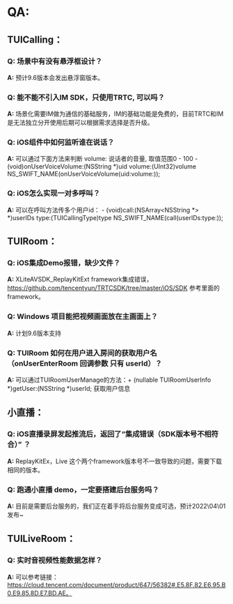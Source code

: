 # QA:

## TUICalling：

### Q:  场景中有没有悬浮框设计？

**A:**  预计9.6版本会发出悬浮窗版本。

### Q:  能不能不引入IM SDK，只使用TRTC, 可以吗？

**A:**  场景化需要IM做为通信的基础服务，IM的基础功能是免费的，目前TRTC和IM是无法独立分开使用后期可以根据需求选择是否升级。

### Q:  iOS组件中如何监听谁在说话？ 

**A:**  可以通过下面方法来判断 volume: 说话者的音量, 取值范围0 - 100
        -(void)onUserVoiceVolume:(NSString *)uid volume:(UInt32)volume
        NS_SWIFT_NAME(onUserVoiceVolume(uid:volume:));
        
### Q:  iOS怎么实现一对多呼叫？

**A:**  可以在呼叫方法传多个用户id： - (void)call:(NSArray<NSString *> *)userIDs type:(TUICallingType)type NS_SWIFT_NAME(call(userIDs:type:));
        
        
        
        
## TUIRoom：

### Q:  iOS集成Demo报错，缺少文件？

**A:**  XLiteAVSDK_ReplayKitExt framework集成错误，https://github.com/tencentyun/TRTCSDK/tree/master/iOS/SDK 参考里面的framework。

### Q: Windows 项目能把视频画面放在主画面上？

**A:**  计划9.6版本支持

### Q: TUIRoom 如何在用户进入房间的获取用户名（onUserEnterRoom  回调参数 只有 userId）？

**A:**  可以通过TUIRoomUserManage的方法：+ (nullable TUIRoomUserInfo *)getUser:(NSString *)userId; 获取用户信息





## 小直播：

### Q:  iOS直播录屏发起推流后，返回了“集成错误（SDK版本号不相符合）” ？

**A:**  ReplayKitEx，Live 这个两个framework版本号不一致导致的问题，需要下载相同的版本。

### Q:  跑通小直播 demo，一定要搭建后台服务吗？

**A:**  目前是需要后台服务的，我们正在着手将后台服务变成可选，预计2022\04\01发布~

## TUILiveRoom：

### Q:  实时音视频性能数据怎样？

**A:**  可以参考链接：https://cloud.tencent.com/document/product/647/56382#.E5.8F.82.E6.95.B0.E9.85.8D.E7.BD.AE。



